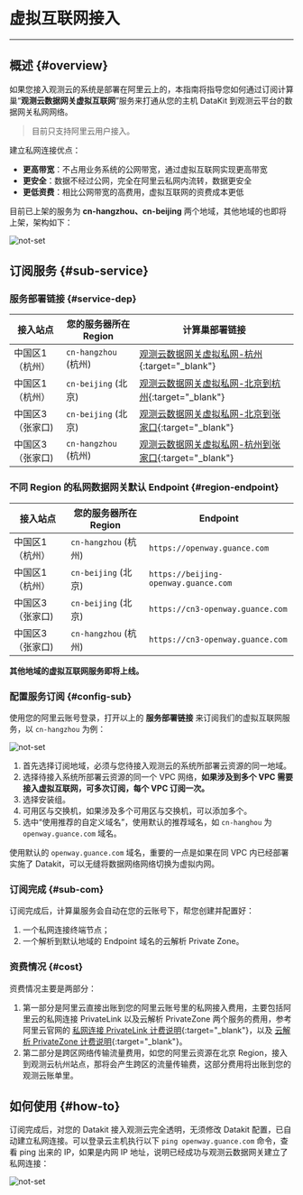 # 虚拟互联网接入

---

## 概述 {#overview}

如果您接入观测云的系统是部署在阿里云上的，本指南将指导您如何通过订阅计算巢“**观测云数据网关虚拟互联网**”服务来打通从您的主机 DataKit 到观测云平台的数据网关私网网络。

> 目前只支持阿里云用户接入。

建立私网连接优点：

- **更高带宽**：不占用业务系统的公网带宽，通过虚拟互联网实现更高带宽
- **更安全**：数据不经过公网，完全在阿里云私网内流转，数据更安全
- **更低资费**：相比公网带宽的高费用，虚拟互联网的资费成本更低

目前已上架的服务为 **cn-hangzhou、cn-beijing** 两个地域，其他地域的也即将上架，架构如下：

![not-set](imgs/aliyun_1.png)

## 订阅服务 {#sub-service}

### 服务部署链接 {#service-dep}

| **接入站点**     | **您的服务器所在 Region** | **计算巢部署链接**                                                                                                                                                            |
| --------         | ----------------------    | -----------                                                                                                                                                                   |
| 中国区1（杭州）  | `cn-hangzhou` (杭州)      | [观测云数据网关虚拟私网-杭州](https://computenest.console.aliyun.com/user/cn-hangzhou/serviceInstanceCreate?ServiceId=service-68c8fee7f0554d6b9baa){:target="_blank"}         |
| 中国区1（杭州）  | `cn-beijing` (北京)       | [观测云数据网关虚拟私网-北京到杭州](https://computenest.console.aliyun.com/user/cn-hangzhou/serviceInstanceCreate?ServiceId=service-af3b4511d9214c9ebaba){:target="_blank"}   |
| 中国区3（张家口) | `cn-beijing` (北京)       | [观测云数据网关虚拟私网-北京到张家口](https://computenest.console.aliyun.com/user/cn-hangzhou/serviceInstanceCreate?ServiceId=service-a22bc59ed53c4946b8ce){:target="_blank"} |
| 中国区3（张家口) | `cn-hangzhou` (杭州)      | [观测云数据网关虚拟私网-杭州到张家口](https://computenest.console.aliyun.com/user/cn-hangzhou/serviceInstanceCreate?ServiceId=service-87a611279d9a42ceaeb2){:target="_blank"} |

### 不同 Region 的私网数据网关默认 Endpoint {#region-endpoint}

| **接入站点**     | **您的服务器所在 Region** | **Endpoint**                         |
| --------         | ----------------------    | -----------                          |
| 中国区1（杭州）  | `cn-hangzhou` (杭州)        | `https://openway.guance.com`         |
| 中国区1（杭州）  | `cn-beijing` (北京)         | `https://beijing-openway.guance.com` |
| 中国区3（张家口) | `cn-beijing` (北京)         | `https://cn3-openway.guance.com`     |
| 中国区3（张家口) | `cn-hangzhou` (杭州)        | `https://cn3-openway.guance.com`     |

**其他地域的虚拟互联网服务即将上线。**

### 配置服务订阅 {#config-sub}

使用您的阿里云账号登录，打开以上的 **服务部署链接** 来订阅我们的虚拟互联网服务，以 `cn-hangzhou` 为例：

![not-set](imgs/aliyun_2.png)

1. 首先选择订阅地域，必须与您待接入观测云的系统所部署云资源的同一地域。
1. 选择待接入系统所部署云资源的同一个 VPC 网络，**如果涉及到多个 VPC 需要接入虚拟互联网，可多次订阅，每个 VPC 订阅一次。**
1. 选择安装组。
1. 可用区与交换机，如果涉及多个可用区与交换机，可以添加多个。
1. 选中“使用推荐的自定义域名”，使用默认的推荐域名，如 `cn-hanghou` 为 `openway.guance.com` 域名。

使用默认的 `openway.guance.com` 域名，重要的一点是如果在同 VPC 内已经部署实施了 Datakit，可以无缝将数据网络网络切换为虚拟内网。

### 订阅完成 {#sub-com}

订阅完成后，计算巢服务会自动在您的云账号下，帮您创建并配置好：

1. 一个私网连接终端节点；
2. 一个解析到默认地域的 Endpoint 域名的云解析 Private Zone。

### 资费情况 {#cost}

资费情况主要是两部分：

1. 第一部分是阿里云直接出账到您的阿里云账号里的私网接入费用，主要包括阿里云的私网连接 PrivateLink 以及云解析 PrivateZone 两个服务的费用，参考阿里云官网的 [私网连接 PrivateLink 计费说明](https://help.aliyun.com/document_detail/198081.html){:target="_blank"}，以及 [云解析 PrivateZone 计费说明](https://help.aliyun.com/document_detail/71338.html){:target="_blank"}。
2. 第二部分是跨区网络传输流量费用，如您的阿里云资源在北京 Region，接入到观测云杭州站点，那将会产生跨区的流量传输费，这部分费用将出账到您的观测云账单里。

## 如何使用 {#how-to}

订阅完成后，对您的 Datakit 接入观测云完全透明，无须修改 Datakit 配置，已自动建立私网连接。可以登录云主机执行以下 `ping openway.guance.com` 命令，查看 ping 出来的 IP，如果是内网 IP 地址，说明已经成功与观测云数据网关建立了私网连接：

![not-set](imgs/aliyun_3.png)
